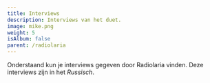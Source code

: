 ```yaml
---
title: Interviews
description: Interviews van het duet.
image: mike.png
weight: 5
isAlbum: false
parent: /radiolaria
---
```


Onderstaand kun je interviews gegeven door Radiolaria vinden. Deze interviews zijn in het *Russisch*.
